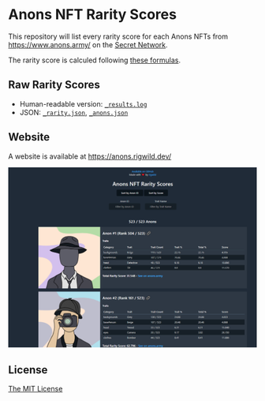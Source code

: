 # Anons NFT Rarity Scores

This repository will list every rarity score for each Anons NFTs from https://www.anons.army/ on the [Secret Network](https://scrt.network/).

The rarity score is calculed following [these formulas](https://raritytools.medium.com/ranking-rarity-understanding-rarity-calculation-methods-86ceaeb9b98c).

## Raw Rarity Scores

- Human-readable version: [`_results.log`](./_results.log)
- JSON: [`_rarity.json`](./_rarity.json), [`_anons.json`](./_anons.json)

## Website

A website is available at https://anons.rigwild.dev/

![website screenshot](./screenshot.png)

## License

[The MIT License](./LICENSE)
